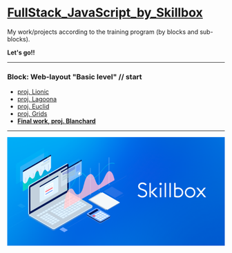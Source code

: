 # [FullStack_JavaScript_by_Skillbox](https://go.redav.online/27b5ac6222df4e81)

My work/projects according to the training program (by blocks and sub-blocks).

**Let's go!!**

---

### Block: Web-layout "Basic level" // start

- [proj. Lionic](https://s2kdev.github.io/FullStack_JavaScript_by_SkillBox/Core_Courses/2_Web_Layout_Basic_Level/18_Animation/18_5_Ready-made_solutions)
- [proj. Lagoona]()
- [proj. Euclid]()
- [proj. Grids]()
- [**Final work, proj. Blanchard**](https://s2kdev.github.io/FullStack_JavaScript_by_SkillBox/Core_Courses/2_Web_Layout_Basic_Level/20_Final_work)

---

![Skillbox](Core_Courses/My_Ex/Images/skillbox.png)
